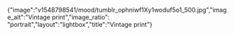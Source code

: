 {"image":"v1548798541/mood/tumblr_ophniwf1Xy1woduf5o1_500.jpg","image_alt":"Vintage print","image_ratio": "portrait","layout":"lightbox","title":"Vintage print"}